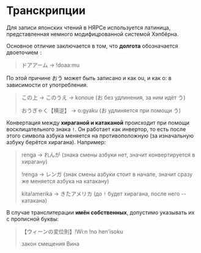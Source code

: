 # Транскрипции

Для записи японских чтений в НЯРСе используется латиница, представленная немного модифицрованной системой Хэпбёрна.

Основное отличие заключается в том, что **долгота** обозначается двоеточием `:`

> ドアアーム -> !doaa:mu

По этой причине おう может быть записано и как ou, и как o: в зависимости от употребления.

> この上 -> このうえ -> konoue (お без удлинения, за ним идёт う)
>
> おうぎゃく【横逆】 -> o:gyaku (お удлиняется при помощи う)

Конвертация между **хираганой и катаканой** происходит при помощи восклицательного знака `!`. Он работает как инвертор, то есть после этого символа азбука меняется на противоположную (за изначальную азбуку берётся хирагана). Например:

> renga -> れんが (знака смены азбуки нет, значит конвертируется в хирагану)
>
> !renga -> レンガ (знак смены азбуки стоит в начале, значит сразу же меняется азбука на катакану)
>
> kita!amerika -> きたアメリカ (до `!` будет хирагана, после него -- катакана)

В случае транслитерации **имён собственных**, допустимо указывать их с прописной буквы:

> 【ウィーンの変位則】!Wi:n !no hen'isoku
>
> закон смещения Вина
